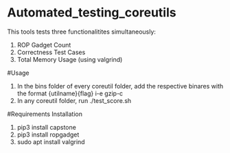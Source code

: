 # Automated_testing_coreutils

This tools tests three functionalitites simultaneously:
1) ROP Gadget Count
2) Correctness Test Cases
3) Total Memory Usage (using valgrind)


#Usage

1) In the bins folder of every coreutil folder, add the respective binares with the format {utilname}{flag} i-e gzip-c
2) In any coreutil folder, run ./test_score.sh


#Requirements Installation

1. pip3 install capstone
2. pip3 install ropgadget
3. sudo apt install valgrind 

